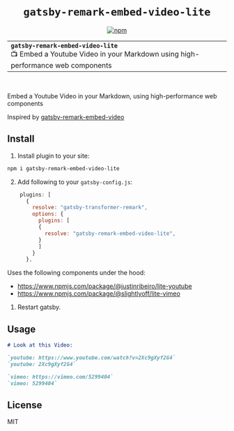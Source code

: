 <div align="center">

  <h1><code>gatsby-remark-embed-video-lite</code></h1>

[![npm](https://img.shields.io/npm/dt/gatsby-remark-embed-video-lite.svg?style=flat)](https://www.npmjs.com/package/gatsby-remark-embed-video-lite)

</div>

<div align="center">
<table width='100%' align="center">
    <tr>
        <td align='left' width='100%' colspan='2'>
            <strong><code>gatsby-remark-embed-video-lite</code></strong><br />
            📺 Embed a Youtube Video in your Markdown using high-performance web components
        </td>
    </tr>
</table>
</div>

<br>

Embed a Youtube Video in your Markdown, using high-performance web components

Inspired by [gatsby-remark-embed-video](https://github.com/ahmadawais/gatsby-remark-better-embed-video)

## Install

1. Install plugin to your site:

```sh
npm i gatsby-remark-embed-video-lite
```

2. Add following to your `gatsby-config.js`:

```js
    plugins: [
      {
        resolve: "gatsby-transformer-remark",
        options: {
          plugins: [
          {
            resolve: "gatsby-remark-embed-video-lite",
          }
          ]
        }
      },
```

Uses the following components under the hood:

- https://www.npmjs.com/package/@justinribeiro/lite-youtube
- https://www.npmjs.com/package/@slightlyoff/lite-vimeo

1. Restart gatsby.

## Usage

```markdown
# Look at this Video:

`youtube: https://www.youtube.com/watch?v=2Xc9gXyf2G4`
`youtube: 2Xc9gXyf2G4`

`vimeo: https://vimeo.com/5299404`
`vimeo: 5299404`
```

## License

MIT
